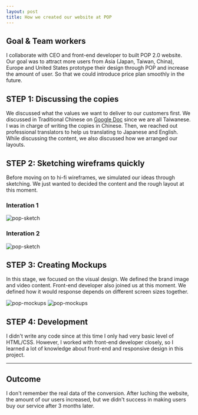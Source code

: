 ```yaml
---
layout: post
title: How we created our website at POP
---
```


## Goal & Team workers
I collaborate with CEO and front-end developer to built POP 2.0 website. Our goal was to attract more users from Asia (Japan, Taiwan, China), Europe and United States prototype their design through POP and increase the amount of user. So that we could introduce price plan smoothly in the future.


## STEP 1: Discussing the copies
We discussed what the values we want to deliver to our customers first. We discussed in Traditional Chinese on [Google Doc](https://docs.google.com/document/d/1Lnr6oY6VQziAiUJRdlEp0Kfb7NoTICpFhQ0ftKYvslA/edit) since we are all Taiwanese. I was in charge of writing the copies in Chinese. Then, we reached out professional translators to help us translating to Japanese and English. While discussing the content, we also discussed how we arranged our layouts.


## STEP 2: Sketching wireframs quickly
Before moving on to hi-fi wireframes, we simulated our ideas through sketching. We just wanted to decided the content and the rough layout at this moment.

### Interation 1
![pop-sketch](/img/pop-sketch-3.jpg)


### Interation 2
![pop-sketch](/img/pop-sketch-2.jpg)

## STEP 3: Creating Mockups
In this stage, we focused on the visual design. We defined the brand image and video content. Front-end developer also joined us at this moment. We defined how it would response depends on different screen sizes together.

![pop-mockups](/img/pop-mockup-1.jpg)
![pop-mockups](/img/pop-mockup-2.jpg)

## STEP 4: Development
I didn't write any code since at this time I only had very basic level of HTML/CSS. However, I worked with front-end developer closely, so I learned a lot of knowledge about front-end and responsive design in this project.

---

## Outcome
I don't remember the real data of the conversion. After luching the website, the amount of our users increased, but we didn't success in making users buy our service after 3 months later.
